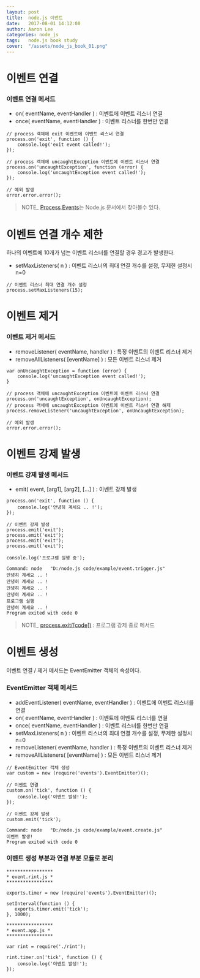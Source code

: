 ```yaml
---
layout: post
title:  node.js 이벤트
date:   2017-08-01 14:12:00
author: Aaron Lee
categories: node_js
tags:	node.js book study
cover:  "/assets/node_js_book_01.png"
---
```


# 이벤트 연결
### 이벤트 연결 메서드
- on( eventName, eventHandler ) : 이벤트에 이벤트 리스너 연결
- once( eventName, eventHandler ) : 이벤트 리스너를 한번만 연결

```
// process 객체에 exit 이벤트에 이벤트 리스너 연결
process.on('exit', function () {
    console.log('exit event called!');
});

// process 객체에 uncaughtException 이벤트에 이벤트 리스너 연결
process.on('uncaughtException', function (error) {
    console.log('uncaughtException event called!');
});

// 예외 발생
error.error.error();
```

> NOTE_ [Process Events](https://nodejs.org/api/process.html#process_process_events)는 Node.js 문서에서 찾아볼수 있다.

# 이벤트 연결 개수 제한
하나의 이벤트에 10개가 넘는 이벤트 리스너를 연결할 경우 경고가 발생한다.
- setMaxListeners( n ) : 이벤트 리스너의 최대 연결 개수를 설정, 무제한 설정시 n=0

```
// 이벤트 리스너 최대 연결 개수 설정
process.setMaxListeners(15);
```

# 이벤트 제거
### 이벤트 제거 메서드
- removeListener( eventName, handler ) : 특정 이벤트의 이벤트 리스너 제거
- removeAllListeners( [eventName] ) : 모든 이벤트 리스너 제거

```
var onUncaughtException = function (error) {
    console.log('uncaughtException event called!');
}

// process 객체에 uncaughtException 이벤트에 이벤트 리스너 연결
process.on('uncaughtException', onUncaughtException);
// process 객체에 uncaughtException 이벤트에 이벤트 리스너 연결 해제
process.removeListener('uncaughtException', onUncaughtException);

// 예외 발생
error.error.error();
```

# 이벤트 강제 발생
### 이벤트 강제 발생 메서드
- emit( event, [arg1], [arg2], [...] ) : 이벤트 강제 발생

```
process.on('exit', function () {
    console.log('안녕히 계세요 .. !');
});

// 이벤트 강제 발생
process.emit('exit');
process.emit('exit');
process.emit('exit');
process.emit('exit');

console.log('프로그램 실행 중');
```
```
Command: node   "D:/node.js code/example/event.trigger.js" 
안녕히 계세요 .. !
안녕히 계세요 .. !
안녕히 계세요 .. !
안녕히 계세요 .. !
프로그램 실행 
안녕히 계세요 .. !
Program exited with code 0
```

> NOTE_ [process.exit([code])](https://nodejs.org/api/process.html#process_process_exit_code) : 프로그램 강제 종료 메서드 

# 이벤트 생성
이벤트 연결 / 제거 메서드는 EventEmitter 객체의 속성이다.
### EventEmitter 객체 메서드
- addEventListener( eventName, eventHandler ) : 이벤트에 이벤트 리스너를 연결
- on( eventName, eventHandler ) : 이벤트에 이벤트 리스너를 연결
- once( eventName, eventHandler ) : 이벤트 리스너를 한번만 연결
- setMaxListeners( n ) : 이벤트 리스너의 최대 연결 개수를 설정, 무제한 설정시 n=0
- removeListener( eventName, handler ) : 특정 이벤트의 이벤트 리스너 제거
- removeAllListeners( [eventName] ) : 모든 이벤트 리스너 제거

```
// EventEmitter 객체 생성
var custom = new (require('events').EventEmitter)();

// 이벤트 연결
custom.on('tick', function () {
    console.log('이벤트 발생!');
});

// 이벤트 강제 발생
custom.emit('tick');
```
```
Command: node   "D:/node.js code/example/event.create.js" 
이벤트 발생!
Program exited with code 0
```

### 이벤트 생성 부분과 연결 부분 모듈로 분리
```
*****************
* event.rint.js *
*****************

exports.timer = new (require('events').EventEmitter)();

setInterval(function () {
   exports.timer.emit('tick'); 
}, 1000);
```
```
*****************
* event.app.js *
*****************

var rint = require('./rint');

rint.timer.on('tick', function () {
    console.log('이벤트 발생!');
});
```
